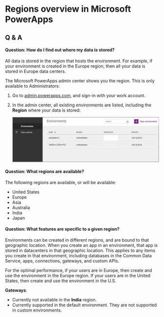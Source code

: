<properties
	pageTitle="Overview of Regions | Microsoft PowerApps"
	description="Regions in PowerApps: where data is stored, available regions, features specific to a region"
	services=""
	suite="powerapps"
	documentationCenter="na"
	authors="RickSaling"
	manager="anneta"
	editor=""
	tags=""/>

<tags
   ms.service="powerapps"
   ms.devlang="na"
   ms.topic="article"
   ms.tgt_pltfrm="na"
   ms.workload="na"
   ms.date="02/17/2017"
   ms.author="ricksal"/>

# Regions overview in Microsoft PowerApps

## Q & A

#### Question: How do I find out where my data is stored?
All data is stored in the region that hosts the environment. For example, if your environment is created in the Europe region, then all your data is stored in Europe data centers.

The Microsoft PowerApps admin center shows you the region. This is only available to Administrators:

1. Go to [admin.powerapps.com](https://admin.powerapps.com), and sign-in with your work account.
2. In the admin center, all existing environments are listed, including the **Region** where your data is stored:

   ![](./media/regions-overview/environment-list.png)

#### Question: What regions are available?
The following regions are available, or will be available:

- United States
- Europe
- Asia
- Australia
- India
- Japan

#### Question: What features are specific to a given region?
Environments can be created in different regions, and are bound to that geographic location. When you create an app in an environment, that app is stored in datacenters in that geographic location. This applies to any items you create in that environment, including  databases in the Common Data Service, apps, connections, gateways, and custom APIs.

For the optimal performance, if your users are in Europe, then create and use the environment in the Europe region. If your users are in the United States, then create and use the environment in the U.S.

**Gateways**:
- Currently not available in the **India** region.
- Currently supported in the default environment. They are not supported in custom environments.
